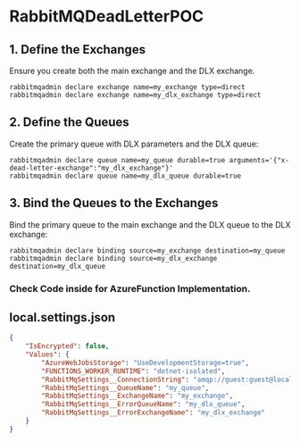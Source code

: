 # RabbitMQDeadLetterPOC

## 1. Define the Exchanges
Ensure you create both the main exchange and the DLX exchange.
```shell
rabbitmqadmin declare exchange name=my_exchange type=direct
rabbitmqadmin declare exchange name=my_dlx_exchange type=direct
```
## 2. Define the Queues
Create the primary queue with DLX parameters and the DLX queue:
```shell
rabbitmqadmin declare queue name=my_queue durable=true arguments='{"x-dead-letter-exchange":"my_dlx_exchange"}'
rabbitmqadmin declare queue name=my_dlx_queue durable=true
```
## 3. Bind the Queues to the Exchanges
Bind the primary queue to the main exchange and the DLX queue to the DLX exchange:
```shell
rabbitmqadmin declare binding source=my_exchange destination=my_queue
rabbitmqadmin declare binding source=my_dlx_exchange destination=my_dlx_queue
```

### Check Code inside for AzureFunction Implementation.

## local.settings.json
```json
{
    "IsEncrypted": false,
    "Values": {
        "AzureWebJobsStorage": "UseDevelopmentStorage=true",
        "FUNCTIONS_WORKER_RUNTIME": "dotnet-isolated",
        "RabbitMqSettings__ConnectionString": "amqp://guest:guest@localhost:5672/",
        "RabbitMqSettings__QueueName": "my_queue",
        "RabbitMqSettings__ExchangeName": "my_exchange",
        "RabbitMqSettings__ErrorQueueName": "my_dlx_queue",
        "RabbitMqSettings__ErrorExchangeName": "my_dlx_exchange"
    }
}
```